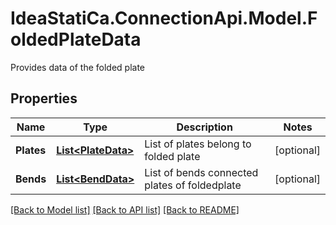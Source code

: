 # IdeaStatiCa.ConnectionApi.Model.FoldedPlateData
Provides data of the folded plate

## Properties

Name | Type | Description | Notes
------------ | ------------- | ------------- | -------------
**Plates** | [**List&lt;PlateData&gt;**](PlateData.md) | List of plates belong to folded plate | [optional] 
**Bends** | [**List&lt;BendData&gt;**](BendData.md) | List of bends connected plates of foldedplate | [optional] 

[[Back to Model list]](../README.md#documentation-for-models) [[Back to API list]](../README.md#documentation-for-api-endpoints) [[Back to README]](../README.md)

